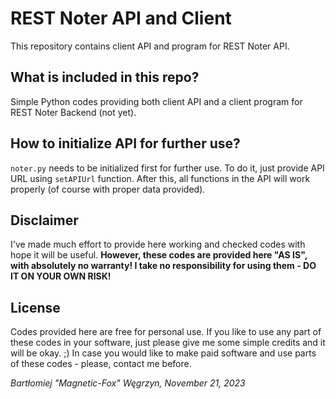# REST Noter API and Client

This repository contains client API and program for REST Noter API.

## What is included in this repo?

Simple Python codes providing both client API and a client program for REST Noter Backend (not yet).

## How to initialize API for further use?

`noter.py` needs to be initialized first for further use. To do it, just provide API URL using `setAPIUrl` function.
After this, all functions in the API will work properly (of course with proper data provided).

## Disclaimer

I've made much effort to provide here working and checked codes with hope it will be useful.
**However, these codes are provided here "AS IS", with absolutely no warranty! I take no responsibility for using them - DO IT ON YOUR OWN RISK!**

## License

Codes provided here are free for personal use.
If you like to use any part of these codes in your software, just please give me some simple credits and it will be okay. ;)
In case you would like to make paid software and use parts of these codes - please, contact me before.

*Bartłomiej "Magnetic-Fox" Węgrzyn,
November 21, 2023*